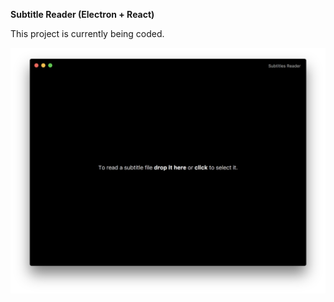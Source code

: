 **Subtitle Reader (Electron + React)**

This project is currently being coded.

![](docs/screenshots/main.png)
